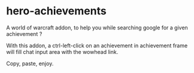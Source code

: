 # hero-achievements

A world of warcraft addon, to help you while searching google for a given achievement ?

With this addon, a ctrl-left-click on an achievement in achievement frame will fill chat input area with the wowhead link.

Copy, paste, enjoy.
